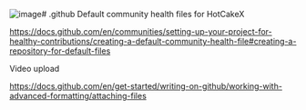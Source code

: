 ![image](https://github.com/HotCakeX/.github/assets/118815227/202f8f27-0fe7-4c0d-9316-d0cc3b2615b8)# .github
Default community health files for HotCakeX

https://docs.github.com/en/communities/setting-up-your-project-for-healthy-contributions/creating-a-default-community-health-file#creating-a-repository-for-default-files

Video upload

https://docs.github.com/en/get-started/writing-on-github/working-with-advanced-formatting/attaching-files
